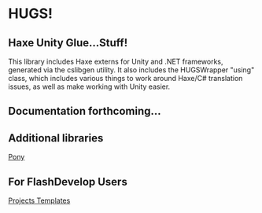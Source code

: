HUGS!
===============
Haxe Unity Glue...Stuff!
-------------------------
This library includes Haxe externs for Unity and .NET frameworks, generated via the cslibgen utility. It also
includes the HUGSWrapper "using" class, which includes various things to work around Haxe/C# translation issues, as
well as make working with Unity easier.


Documentation forthcoming... 
------------------------








Additional libraries
-------------------------
<a href="https://github.com/AxGord/Pony">Pony</a>

For FlashDevelop Users
-------------------------
<a href="https://github.com/AxGord/FlashDevelop-HaXe-Projects-Templates">Projects Templates</a>
